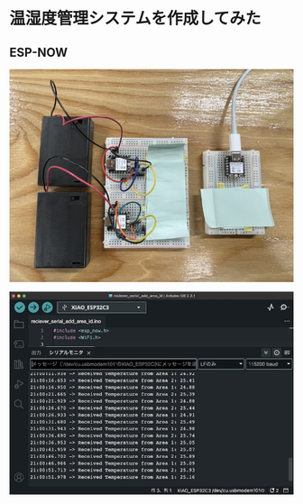 <head>
  <link href="../css/extra.css" rel="stylesheet"></link>
</head>

# 温湿度管理システムを作成してみた

## ESP-NOW

![](../images/prototype/prototype6/device/device_1.JPG#center)

![](../images/prototype/prototype6/display/display_1.jpg#center)
